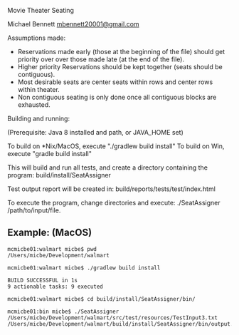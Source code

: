 Movie Theater Seating

Michael Bennett <mbennett20001@gmail.com>

Assumptions made:
  * Reservations made early (those at the beginning of the file) should get 
    priority over over those made late (at the end of the file).
  * Higher priority Reservations should be kept together (seats should be 
    contiguous).
  * Most desirable seats are center seats within rows and center  rows within 
    theater.
  * Non contiguous seating is only done once all contiguous blocks are 
    exhausted.
    
Building and running:

(Prerequisite: Java 8 installed and path, or JAVA_HOME set)

To build on *Nix/MacOS, execute "./gradlew build install"
To build on Win, execute "gradle build install"

This will build and run all tests, and create a directory containing the 
program:
  build/install/SeatAssigner
  
Test output report will be created in:
  build/reports/tests/test/index.html
  
To execute the program, change directories and execute:
./SeatAssigner /path/to/input/file.

Example: (MacOS)
----
```
mcmicbe01:walmart micbe$ pwd
/Users/micbe/Development/walmart

mcmicbe01:walmart micbe$ ./gradlew build install

BUILD SUCCESSFUL in 1s
9 actionable tasks: 9 executed

mcmicbe01:walmart micbe$ cd build/install/SeatAssigner/bin/

mcmicbe01:bin micbe$ ./SeatAssigner /Users/micbe/Development/walmart/src/test/resources/TestInput3.txt
/Users/micbe/Development/walmart/build/install/SeatAssigner/bin/output.txt
```